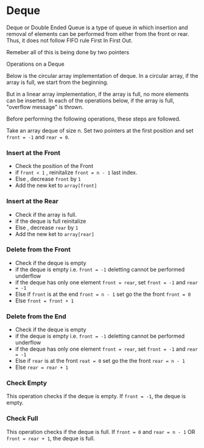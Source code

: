 # Deque 

Deque or Double Ended Queue is a type of queue in which insertion and removal of elements can be performed from either from the front or rear. Thus, it does not follow FIFO rule First In First Out.

Remeber all of this is being done by two pointers

Operations on a Deque

Below is the circular array implementation of deque. In a circular array, if the array is full, we start from the beginning.

But in a linear array implementation, if the array is full, no more elements can be inserted. In each of the operations below, if the array is full, "overflow message" is thrown.

Before performing the following operations, these steps are followed.

Take an array deque of size n.
Set two pointers at the first position and set `front = -1` and `rear = 0`.


### Insert at the Front
* Check the position of the Front
* if `front < 1` , reinitalize `front = n - 1` last index.
* Else , decrease `front` by `1`
* Add the new ket to `array[front]`


### Insert at the Rear
* Check if the array is full.
* if the deque is full reinitalize
* Else , decrease `rear` by `1`
* Add the new ket to `array[rear]`



### Delete from the Front
* Check if the deque is empty
* if the deque is empty i.e. `front = -1` deletting cannot be performed underflow
* if the deque has only one element `front = rear`, set `front = -1` and `rear = -1`
* Else if `front` is at the end `front = n - 1` set go the the front `front = 0`
* Else `front = front + 1`

### Delete from the End
* Check if the deque is empty
* if the deque is empty i.e. `front = -1` deletting cannot be performed underflow
* if the deque has only one element `front = rear`, set `front = -1` and `rear = -1`
* Else if `rear` is at the front `reat = 0` set go the the front `rear = n - 1`
* Else `rear = rear + 1`



### Check Empty
This operation checks if the deque is empty. If `front = -1`, the deque is empty.

### Check Full
This operation checks if the deque is full. If `front = 0` and `rear = n - 1` OR `front = rear + 1`, the deque is full.

